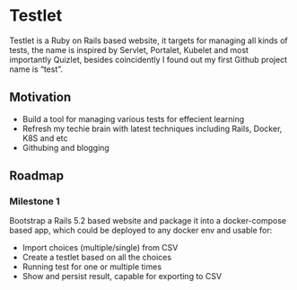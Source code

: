 # Testlet
Testlet is a Ruby on Rails based website, it targets for managing all kinds of tests, the name is inspired by Servlet, Portalet, Kubelet and most importantly Quizlet, besides coincidently I found out my first Github project name is “test”.

## Motivation
* Build a tool for managing various tests for effecient learning 
* Refresh my techie brain with latest techniques including Rails, Docker, K8S and etc
* Githubing and blogging

## Roadmap
### Milestone 1
Bootstrap a Rails 5.2 based website and package it into a docker-compose based app, which could be deployed to any docker env and usable for:
* Import choices (multiple/single) from CSV
* Create a testlet based on all the choices
* Running test for one or multiple times
* Show and persist result, capable for exporting to CSV
